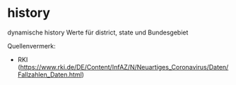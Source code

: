 # history

dynamische history Werte für district, state und Bundesgebiet

Quellenvermerk: 
- RKI (https://www.rki.de/DE/Content/InfAZ/N/Neuartiges_Coronavirus/Daten/Fallzahlen_Daten.html)


